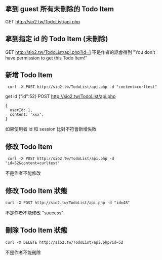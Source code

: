 ## 拿到 guest 所有未刪除的 Todo Item
GET http://sio2.tw/TodoList/api.php

## 拿到指定 id 的 Todo Item (未刪除)
GET http://sio2.tw/TodoList/api.php?id=1
不是作者的話會得到 "You don't have permission to get this Todo Item!"
## 新增 Todo Item
```ssh
 curl -X POST http://sio2.tw/TodoList/api.php -d "content=curltest"
```
get id {"id":52}
POST http://sio2.tw/TodoList/api.php
```
{
  userId: 1,
  content: 'xxx',
}

```
如果使用者 id 和 session 比對不符會新增失敗
## 修改 Todo Item
```ssh
 curl -X POST http://sio2.tw/TodoList/api.php -d "id=52&content=curltest"
```
不是作者不能修改
## 修改 Todo Item 狀態

```ssh
curl -X POST http://sio2.tw/TodoList/api.php -d "id=48"
```
不是作者不能修改
"success"

## 刪除 Todo Item 狀態
```ssh 
curl -X DELETE http://sio2.tw/TodoList/api.php?id=52
```

不是作者不能刪除
